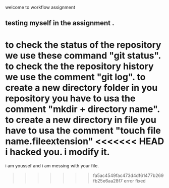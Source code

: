 welcome to workflow assignment
## testing myself in the  assignment .
to check the status of the repository we use these command "git status".
to check the the repository history we use the comment "git log".
to create a new directory folder in you repository you have to usa the comment "mkdir + directory name".
to create a new directory in file you have to usa the comment "touch file name.fileextension"
<<<<<<< HEAD
i hacked you.
i modify it.
=======
i am youssef and i am messing with your file.
>>>>>>> fa5ac4549fac473d4df61477b269fb25e6aa28f7
error fixed